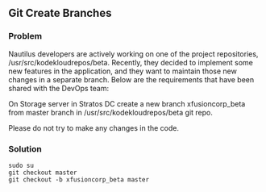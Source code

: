 ## Git Create Branches

### Problem

Nautilus developers are actively working on one of the project repositories, /usr/src/kodekloudrepos/beta. Recently, they decided to implement some new features in the application, and they want to maintain those new changes in a separate branch. Below are the requirements that have been shared with the DevOps team:

On Storage server in Stratos DC create a new branch xfusioncorp_beta from master branch in /usr/src/kodekloudrepos/beta git repo.

Please do not try to make any changes in the code.

### Solution

```shell
sudo su
git checkout master
git checkout -b xfusioncorp_beta master
```
